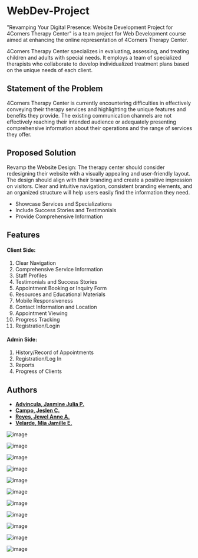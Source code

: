 # WebDev-Project
"Revamping Your Digital Presence: Website Development Project for 4Corners Therapy Center" is a team project for Web Development course aimed at enhancing the online representation of 4Corners Therapy Center. 

4Corners Therapy Center specializes in evaluating, assessing, and treating children and adults with special needs. It employs a team of specialized therapists who collaborate to develop individualized treatment plans based on the unique needs of each client.

## Statement of the Problem
4Corners Therapy Center is currently encountering difficulties in effectively conveying their therapy services and highlighting the unique features and benefits they provide. The existing communication channels are not effectively reaching their intended audience or adequately presenting comprehensive information about their operations and the range of services they offer.

## Proposed Solution
Revamp the Website Design: The therapy center should consider redesigning their website with a visually appealing and user-friendly layout. The design should align with their branding and create a positive impression on visitors. Clear and intuitive navigation, consistent branding elements, and an organized structure will help users easily find the information they need.
- Showcase Services and   Specializations
- Include Success Stories and Testimonials
- Provide Comprehensive Information

## Features
#### Client Side:
1. Clear Navigation
2. Comprehensive Service Information
3. Staff Profiles
4. Testimonials and Success Stories
5. Appointment Booking or Inquiry Form
6. Resources and Educational Materials
7. Mobile Responsiveness
8. Contact Information and Location
9. Appointment Viewing
10. Progress Tracking
11. Registration/Login
#### Admin Side:
1. History/Record of Appointments
2. Registration/Log In
3. Reports
4. Progress of Clients


## Authors
- **[Advincula, Jasmine Julia P.](https://github.com/jejijojajuu)**
- **[Campo, Jeslen C.](https://github.com/Camps07)**
- **[Reyes, Jewel Anne A.](https://github.com/Jewel-Anne)**
- **[Velarde, Mia Jamille E.](https://github.com/miajamjam)**

![image](https://github.com/Jewel-Anne/WebDev-Project/assets/72534490/68091668-969f-4df4-9bcf-ef57c7787118)

![image](https://github.com/Jewel-Anne/WebDev-Project/assets/72534490/63829ab4-1f8a-48c5-9e1f-715adfe54431)

![image](https://github.com/Jewel-Anne/WebDev-Project/assets/72534490/088efbd6-e372-42ba-bdc0-284ba00b3d1e)

![image](https://github.com/Jewel-Anne/WebDev-Project/assets/72534490/34b19837-2c22-4c84-b94c-843a59c4d490)

![image](https://github.com/Jewel-Anne/WebDev-Project/assets/72534490/715f4f93-bfb8-4df4-9074-0ee9941e08e4)

![image](https://github.com/Jewel-Anne/WebDev-Project/assets/72534490/937e28d0-72c5-41e9-b03b-e55a12eeb2e3)

![image](https://github.com/Jewel-Anne/WebDev-Project/assets/72534490/8c0e5835-c3f2-4163-88ec-fb46bc65373a)

![image](https://github.com/Jewel-Anne/WebDev-Project/assets/72534490/902a2b51-23af-4b21-9357-70800493f002)

![image](https://github.com/Jewel-Anne/WebDev-Project/assets/72534490/b64ce711-c497-4428-aafc-23ee2bfcfd4a)

![image](https://github.com/Jewel-Anne/WebDev-Project/assets/72534490/0222ebda-06d7-4c0d-85d6-7b47bdde6bb0)

![image](https://github.com/Jewel-Anne/WebDev-Project/assets/72534490/b32954bf-96bb-43b2-b9a3-122d7258a4e4)








